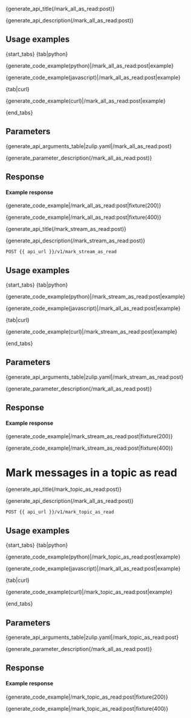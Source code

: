 {generate_api_title(/mark_all_as_read:post)}

{generate_api_description(/mark_all_as_read:post)}

## Usage examples

{start_tabs}
{tab|python}

{generate_code_example(python)|/mark_all_as_read:post|example}

{generate_code_example(javascript)|/mark_all_as_read:post|example}

{tab|curl}

{generate_code_example(curl)|/mark_all_as_read:post|example}

{end_tabs}

## Parameters

{generate_api_arguments_table|zulip.yaml|/mark_all_as_read:post}

{generate_parameter_description(/mark_all_as_read:post)}

## Response

#### Example response

{generate_code_example|/mark_all_as_read:post|fixture(200)}

{generate_code_example|/mark_all_as_read:post|fixture(400)}

{generate_api_title(/mark_stream_as_read:post)}

{generate_api_description(/mark_stream_as_read:post)}

`POST {{ api_url }}/v1/mark_stream_as_read`

## Usage examples

{start_tabs}
{tab|python}

{generate_code_example(python)|/mark_stream_as_read:post|example}

{generate_code_example(javascript)|/mark_all_as_read:post|example}

{tab|curl}

{generate_code_example(curl)|/mark_stream_as_read:post|example}

{end_tabs}

## Parameters

{generate_api_arguments_table|zulip.yaml|/mark_stream_as_read:post}

{generate_parameter_description(/mark_all_as_read:post)}

## Response

#### Example response

{generate_code_example|/mark_stream_as_read:post|fixture(200)}

{generate_code_example|/mark_stream_as_read:post|fixture(400)}

# Mark messages in a topic as read
{generate_api_title(/mark_topic_as_read:post)}

{generate_api_description(/mark_all_as_read:post)}

`POST {{ api_url }}/v1/mark_topic_as_read`

## Usage examples

{start_tabs}
{tab|python}

{generate_code_example(python)|/mark_topic_as_read:post|example}

{generate_code_example(javascript)|/mark_all_as_read:post|example}

{tab|curl}

{generate_code_example(curl)|/mark_topic_as_read:post|example}

{end_tabs}

## Parameters

{generate_api_arguments_table|zulip.yaml|/mark_topic_as_read:post}

{generate_parameter_description(/mark_all_as_read:post)}

## Response

#### Example response

{generate_code_example|/mark_topic_as_read:post|fixture(200)}

{generate_code_example|/mark_topic_as_read:post|fixture(400)}
